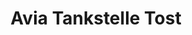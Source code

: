 ---
title: "Avia Tankstelle Tost"
url: /rotenburg-an-der-fulda/avia-tankstelle-tost/
shop: Kiosk
---